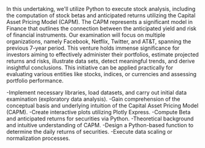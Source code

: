 In this undertaking, we'll utilize Python to execute stock analysis, including the computation of stock betas and anticipated returns utilizing the Capital Asset Pricing Model (CAPM). 
The CAPM represents a significant model in Finance that outlines the connection between the anticipated yield and risk of financial instruments. 
Our examination will focus on multiple organizations, namely Facebook, Netflix, Twitter, and AT&T, spanning the previous 7-year period. 
This venture holds immense significance for investors aiming to effectively administer their portfolios, estimate projected returns and risks, illustrate data sets, detect meaningful trends, and derive insightful conclusions. 
This initiative can be applied practically for evaluating various entities like stocks, indices, or currencies and assessing portfolio performance.


-Implement necessary libraries, load datasets, and carry out initial data examination (exploratory data analysis).
-Gain comprehension of the conceptual basis and underlying intuition of the Capital Asset Pricing Model (CAPM).
-Create interactive plots utilizing Plotly Express.
-Compute Beta and anticipated returns for securities via Python.
-Theoretical background and intuitive understanding of CAPM.
-Design a Python-based function to determine the daily returns of securities.
-Execute data scaling or normalization processes.


